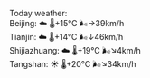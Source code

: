 Today weather:  
Beijing: ☁️   🌡️+15°C 🌬️→39km/h  
Tianjin: ☁️   🌡️+14°C 🌬️↓46km/h  
Shijiazhuang: ☁️   🌡️+19°C 🌬️↘4km/h  
Tangshan: ☀️   🌡️+20°C 🌬️↘34km/h  
